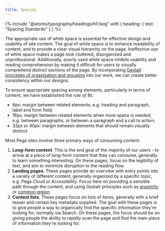 ```yaml
---
title: Spacing
---
```


{% include "@atoms/typography/headings/h1.twig" with {
  heading: {
    text: "Spacing Standards"
  }
} %}

The appropriate use of white space is essential for effective design and usability of site content. The goal of white space is to enhance readability of content, and to provide a clear visual hierarchy on the page. Ineffective use of white space makes a page look cluttered, disorganized and unprofessional. Additionally, poorly used white space inhibits usability and reading comprehension by making it difficult for users to visually comprehend distinct sections of the page. By incorporating [Gestalt principles of organization and grouping](https://www.smashingmagazine.com/2014/03/design-principles-visual-perception-and-the-principles-of-gestalt/) into our work, we can create better consistency within our designs.

To ensure appropriate spacing among elements, particularly in terms of content, we have established the _rule of 8s_.

* 8px: margin between related elements, e.g. heading and paragraph, label and form field;
* 16px: margin between related elements when more space is needed, e.g. between paragraphs, or between a paragraph and a call to action;
* 32px or 40px: margin between elements that should remain visually distinct.

Most Pega sites involve three primary ways of consuming content: 
1. **Long-form content**. This is the end goal of the majority of our users - to arrive at a piece of long-form content that they can consume, generally to learn something interesting. On these pages, focus on the legibility of text, and aim to minimize disruption to the reading flow.
2. **Landing pages**. These pages provide an overview with entry points into a variety of different content, generally organized by a specific topic, e.g. Pega Cloud or Accessibility. Focus here on providing a sensible path through the content, and using Gestalt principles such as [proximity](https://www.smashingmagazine.com/2014/03/design-principles-visual-perception-and-the-principles-of-gestalt/#proximity) or [common region](https://www.smashingmagazine.com/2014/03/design-principles-visual-perception-and-the-principles-of-gestalt/#common-regions).
3. **Content lists**. These pages focus on lists of items, generally with a brief teaser and certain key metadata supplied. The goal with these pages is to give people a way to organically find the specific information they're looking for, normally via Search. On these pages, the focus should be on giving people the ability to rapidly scan the page and find the main piece of information they're looking for.